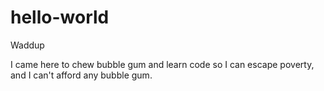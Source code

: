 # hello-world

Waddup

I came here to chew bubble gum and learn code so I can escape poverty, and I can't afford any bubble gum.
